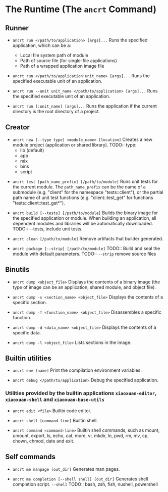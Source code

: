 # The Runtime (The `ancrt` Command)

## Runner

- `ancrt run </path/to/application> [args]...`
  Runs the specified application, which can be a:

  - Local file system path of module
  - Path of source file  (for single-file applications)
  - Path of a wrapped application image file

- `ancrt run </path/to/application:unit_name> [args]...`
  Runs the specified executable unit of an application.

- `ancrt run --unit unit_name </path/to/application> [args]...`
  Runs the specified executable unit of an application.

- `ancrt run [:unit_name] [args]...`
  Runs the application if the current directory is the root directory of a project.

## Creator

- `ancrt new [--type type] <module_name> [location]`
  Creates a new module project (application or shared library).
  TODO:: type:
  - lib (default)
  - app
  - mix
  - bins
  - script

<!--
- `ancrt dep add <module_name>[@<version>] [--registry <URL>]`
  Adds a dependent shared module to the current module.

  - `ancrt dep add --path <path>`
    Adds a dependent local module to the current module.
  - `ancrt dep add --remote <url> --revision <tag_or_commit>`
    Adds a dependent remote module to the current module.
  - `ancrt dep add --library <library_name>`
    Adds a dependent shared library to the current module.
-->

- `ancrt test [path_name_prefix] [/path/to/module]`
  Runs unit tests for the current module. The `path_name_prefix` can be the name of a submodule (e.g. "client" for the namespace "tests::client"), or the partial path name of unit test functions (e.g. "client::test_get" for functions "tests::client::test_get*").

- `ancrt build [--tests] [/path/to/module]`
  Builds the binary image for the specified application or module. When building an application, all dependent modules and libraries will be automatically downloaded.
  TODO:: --tests, include unit tests.

- `ancrt clean [/path/to/module]`
  Remove artifacts that builder generated.

- `ancrt package [--strip] [/path/to/module]`
  TODO:: Build and seal the module with default parameters.
  TODO:: `--strip`  remove source files

<!--
- `ancrt wrap [--strip] [/path/to/application]`
  TODO:: Staticly link all dependencies except the build-in modules (the packaged application file can be executed directly by set the `execute` file bit on Linux, but it requires the `anc` is installed and set the binfmt_misc with `anc` )
-->

## Binutils

- `ancrt dump <object_file>`
  Displays the contents of a binary image (the type of image can be an application, shared module, and object file).

- `ancrt dump -s <section_name> <object_file>`
  Displays the contents of a specific section.

- `ancrt dump -f <function_name> <object_file>`
  Disassembles a specific function.

- `ancrt dump -d <data_name> <object_file>`
  Displays the contents of a specific data.

- `ancrt dump -l <object_file>`
  Lists sections in the image.

## Builtin utilities

- `ancrt env [name]`
  Print the compilation environment variables.

- `ancrt debug </path/to/application>`
  Debug the specified application.

### Utilities provided by the builtin applications `xiaoxuan-editor`, `xiaoxuan-shell` and `xiaoxuan-base-utils`

- `ancrt edit <file>`
  Builtin code editor.

- `ancrt shell [command-line]`
  Builtin shell.

- `ancrt command <command-line>`
  Builtin shell commands, such as mount, umount, export, ls, echo, cat, more, vi, mkdir, ln, pwd, rm, mv, cp, chown, chmod, date and exit.

## Self commands

- `ancrt me manpage [out_dir]`
  Generates man pages.

- `ancrt me completion [--shell shell] [out_dir]`
  Generates shell completion script.
  `--shell` TODO:: bash, zsh, fish, nushell, powershell
